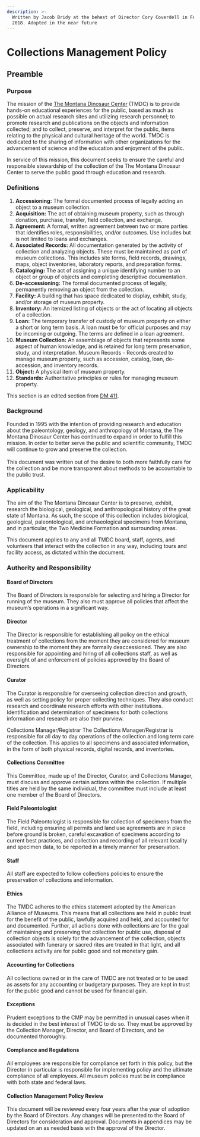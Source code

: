 ```yaml
---
description: >-
  Written by Jacob Bridy at the behest of Director Cory Coverdell in February
  2018. Adopted in the near future
---
```


# Collections Management Policy

## Preamble

### Purpose&#x20;

The mission of the [The Montana Dinosaur Center](https://tmdinosaurcenter.org/) (TMDC) is to provide hands-on educational experiences for the public, based as much as possible on actual research sites and utilizing research personnel; to promote research and publications on the objects and information collected; and to collect, preserve, and interpret for the public, items relating to the physical and cultural heritage of the world. TMDC is dedicated to the sharing of information with other organizations for the advancement of science and the education and enjoyment of the public.

In service of this mission, this document seeks to ensure the careful and responsible stewardship of the collection of the The Montana Dinosaur Center to serve the public good through education and research.

### Definitions&#x20;

1. **Accessioning:** The formal documented process of legally adding an object to a museum collection.
2. **Acquisition:** The act of obtaining museum property, such as through donation, purchase, transfer, field collection, and exchange.&#x20;
3. **Agreement:** A formal, written agreement between two or more parties that identifies roles, responsibilities, and/or outcomes. Use includes but is not limited to loans and exchanges.&#x20;
4. **Associated Records:** All documentation generated by the activity of collection and analyzing objects. These must be maintained as part of museum collections. This includes site forms, field records, drawings, maps, object inventories, laboratory reports, and preparation forms.&#x20;
5. **Cataloging:** The act of assigning a unique identifying number to an object or group of objects and completing descriptive documentation.&#x20;
6. **De-accessioning:** The formal documented process of legally, permanently removing an object from the collection.&#x20;
7. **Facility:** A building that has space dedicated to display, exhibit, study, and/or storage of museum property.&#x20;
8. **Inventory:** An itemized listing of objects or the act of locating all objects of a collection.&#x20;
9. **Loan:** The temporary transfer of custody of museum property on either a short or long term basis. A loan must be for official purposes and may be incoming or outgoing. The terms are defined in a loan agreement.&#x20;
10. **Museum Collection:** An assemblage of objects that represents some aspect of human knowledge, and is retained for long term preservation, study, and interpretation. Museum Records - Records created to manage museum property, such as accession, catalog, loan, de-accession, and inventory records.&#x20;
11. **Object:** A physical item of museum property.&#x20;
12. **Standards:** Authoritative principles or rules for managing museum property.&#x20;

This section is an edited section from [DM 411](https://www.doi.gov/document-library/departmental-manual/411-dm-1-policy-and-management-responsibilities-museum).

### Background

Founded in 1995 with the intention of providing research and education about the paleontology, geology, and anthropology of Montana, the The Montana Dinosaur Center has continued to expand in order to fulfill this mission. In order to better serve the public and scientific community, TMDC will continue to grow and preserve the collection. \
\
This document was written out of the desire to both more faithfully care for the collection and be more transparent about methods to be accountable to the public trust.

### Applicability&#x20;

The aim of the The Montana Dinosaur Center is to preserve, exhibit, research the biological, geological, and anthropological history of the great state of Montana. As such, the scope of this collection includes biological, geological, paleontological, and archaeological specimens from Montana, and in particular, the Two Medicine Formation and surrounding areas.

This document applies to any and all TMDC board, staff, agents, and volunteers that interact with the collection in any way, including tours and facility access, as dictated within the document.

### Authority and Responsibility&#x20;

#### Board of Directors

The Board of Directors is responsible for selecting and hiring a Director for running of the museum. They also must approve all policies that affect the museum’s operations in a significant way.

#### Director

The Director is responsible for establishing all policy on the ethical treatment of collections from the moment they are considered for museum ownership to the moment they are formally deaccessioned. They are also responsible for appointing and hiring of all collections staff, as well as oversight of and enforcement of policies approved by the Board of Directors.

#### Curator

The Curator is responsible for overseeing collection direction and growth, as well as setting policy for proper collecting techniques. They also conduct research and coordinate research efforts with other institutions. Identification and determination of specimens for both collections information and research are also their purview.

Collections Manager/Registrar The Collections Manager/Registrar is responsible for all day to day operations of the collection and long term care of the collection. This applies to all specimens and associated information, in the form of both physical records, digital records, and inventories.

#### Collections Committee

This Committee, made up of the Director, Curator, and Collections Manager, must discuss and approve certain actions within the collection. If multiple titles are held by the same individual, the committee must include at least one member of the Board of Directors.

#### Field Paleontologist

The Field Paleontologist is responsible for collection of specimens from the field, including ensuring all permits and land use agreements are in place before ground is broken, careful excavation of specimens according to current best practices, and collection and recording of all relevant locality and specimen data, to be reported in a timely manner for preservation.

#### Staff

All staff are expected to follow collections policies to ensure the preservation of collections and information.

#### Ethics

The TMDC adheres to the ethics statement adopted by the American Alliance of Museums. This means that all collections are held in public trust for the benefit of the public, lawfully acquired and held, and accounted for and documented. Further, all actions done with collections are for the goal of maintaining and preserving that collection for public use, disposal of collection objects is solely for the advancement of the collection, objects associated with funerary or sacred rites are treated in that light, and all collections activity are for public good and not monetary gain.

#### Accounting for Collections

All collections owned or in the care of TMDC are not treated or to be used as assets for any accounting or budgetary purposes. They are kept in trust for the public good and cannot be used for financial gain.

#### Exceptions

Prudent exceptions to the CMP may be permitted in unusual cases when it is decided in the best interest of TMDC to do so. They must be approved by the Collection Manager, Director, and Board of Directors, and be documented thoroughly.

#### Compliance and Regulations

All employees are responsible for compliance set forth in this policy, but the Director in particular is responsible for implementing policy and the ultimate compliance of all employees. All museum policies must be in compliance with both state and federal laws.

#### Collection Management Policy Review

This document will be reviewed every four years after the year of adoption by the Board of Directors. Any changes will be presented to the Board of Directors for consideration and approval. Documents in appendices may be updated on an as needed basis with the approval of the Director.

##
